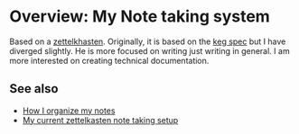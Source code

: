 # Overview: My Note taking system

Based on a [zettelkhasten](../623). Originally, it is based on the [keg spec](../650) but I have diverged slightly. He is more focused on writing just writing in general. I am more interested on creating technical documentation.

## See also

- [How I organize my notes](../617)
- [My current zettelkasten note taking setup](../645)
